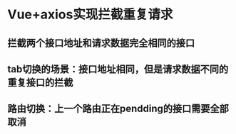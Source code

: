 # Vue+axios实现拦截重复请求

## 拦截两个接口地址和请求数据完全相同的接口

## tab切换的场景：接口地址相同，但是请求数据不同的重复接口的拦截

## 路由切换：上一个路由正在pendding的接口需要全部取消